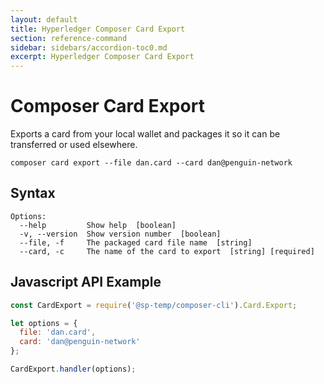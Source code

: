 ```yaml
---
layout: default
title: Hyperledger Composer Card Export
section: reference-command
sidebar: sidebars/accordion-toc0.md
excerpt: Hyperledger Composer Card Export
---
```


# Composer Card Export

Exports a card from your local wallet and packages it so it can be transferred or used elsewhere.

```
composer card export --file dan.card --card dan@penguin-network
```

## Syntax

```
Options:
  --help         Show help  [boolean]
  -v, --version  Show version number  [boolean]
  --file, -f     The packaged card file name  [string]
  --card, -c     The name of the card to export  [string] [required]
```

## Javascript API Example

```javascript
const CardExport = require('@sp-temp/composer-cli').Card.Export;

let options = {
  file: 'dan.card',
  card: 'dan@penguin-network'
};

CardExport.handler(options);
```
